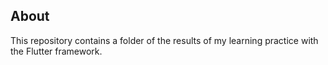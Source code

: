 ## About

This repository contains a folder of the results of my learning practice with the Flutter framework.
